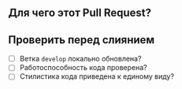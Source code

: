## Для чего этот Pull Request?


## Проверить перед слиянием
- [ ] Ветка `develop` локально обновлена?
- [ ] Работоспособность кода проверена?
- [ ] Стилистика кода приведена к единому виду?
